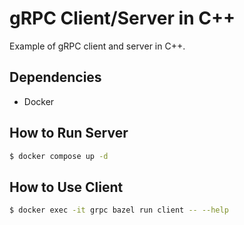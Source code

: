 # gRPC Client/Server in C++ 

Example of gRPC client and server in C++.

## Dependencies

- Docker

## How to Run Server

```bash
$ docker compose up -d
```

## How to Use Client

```bash
$ docker exec -it grpc bazel run client -- --help
```
